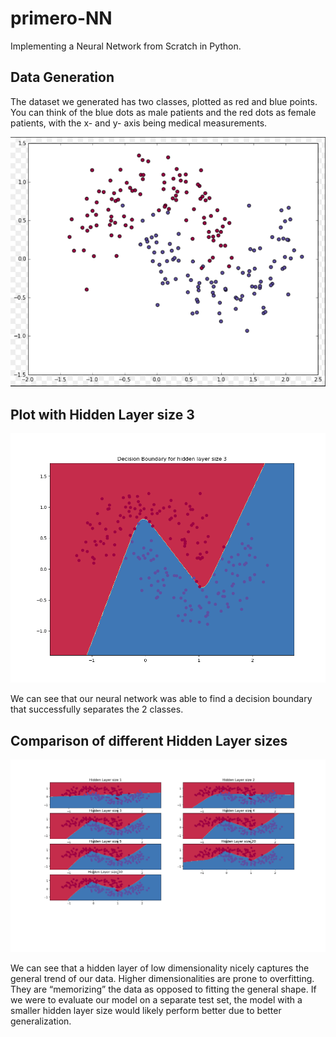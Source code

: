 # primero-NN
Implementing a Neural Network from Scratch in Python.

## Data Generation
The dataset we generated has two classes, plotted as red and blue points. You can think of the blue dots as male patients and the red dots as female patients, with the x- and y- axis being medical measurements.

![](data.PNG)

## Plot with Hidden Layer size 3

![](3_layer_network.png)

We can see that our neural network was able to find a decision boundary that successfully separates the 2 classes.

## Comparison of different Hidden Layer sizes

![](comparison.png)

We can see that a hidden layer of low dimensionality nicely captures the general trend of our data. Higher dimensionalities are prone to overfitting. They are “memorizing” the data as opposed to fitting the general shape. If we were to evaluate our model on a separate test set, the model with a smaller hidden layer size would likely perform better due to better generalization.
